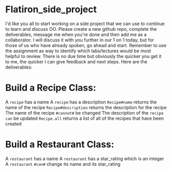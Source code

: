 # Flatiron_side_project
I'd like you all to start working on a side project that we can use to continue to learn and discuss OO. Please create a new github repo, complete the deliverables, message me when you're done and then add me as a collaborator. I will discuss it with you further in our 1 on 1 today, but for those of us who have already spoken, go ahead and start. Remember to use the assignment as way to identify which labs/lectures would be most helpful to review. There is no due time but obviously the quicker you get it to me, the quicker I can give feedback and next steps. Here are the deliverables:

# Build a Recipe Class:
A `recipe` has a name
A `recipe` has a description
`Recipe#name` returns the name of the recipe
`Recipe#description` returns the description for the recipe
The name of the recipe `#cannot#` be changed
The description of the `recipe` `can` be updated
`Recipe.all` returns a list of all of the recipes that have been created

# Build a Restaurant Class:
A `restaurant` has a name
A `restaurant` has a star_rating which is an integer
A `restaurant` `#can#` change its name and its star_rating





